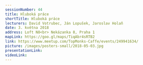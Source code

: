 ```yaml
---
sessionNumber: 44
title: Hluboká práce
shortTitle: Hluboká práce
lecturers: David Votrubec, Ján Lopušek, Jaroslav Holaň 
date: 3. května 2018
address: Loft N8<br> Nekázanka 8, Praha 1
mapLink: https://goo.gl/maps/TiqAbr4sRTB2
link: https://www.meetup.com/TopMonks-Caffe/events/249941634/
picture: /images/posters-small/2018-05-03.jpg
presentationLink:
videoLink:
---
```

